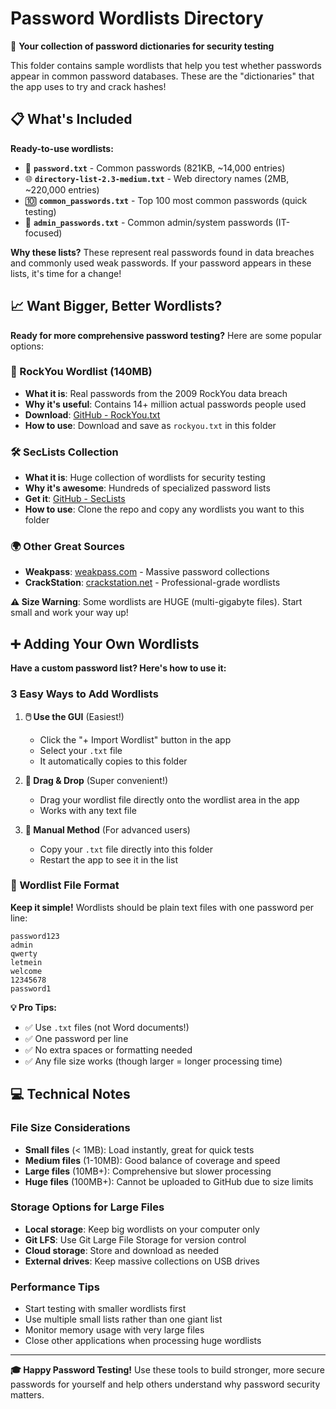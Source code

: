 # Password Wordlists Directory

🔑 **Your collection of password dictionaries for security testing**

This folder contains sample wordlists that help you test whether passwords appear in common password databases. These are the "dictionaries" that the app uses to try and crack hashes!

## 📋 What's Included

**Ready-to-use wordlists:**
- 📄 **`password.txt`** - Common passwords (821KB, ~14,000 entries)
- 🌐 **`directory-list-2.3-medium.txt`** - Web directory names (2MB, ~220,000 entries)  
- 🔟 **`common_passwords.txt`** - Top 100 most common passwords (quick testing)
- 👔 **`admin_passwords.txt`** - Common admin/system passwords (IT-focused)

**Why these lists?** These represent real passwords found in data breaches and commonly used weak passwords. If your password appears in these lists, it's time for a change!

## 📈 Want Bigger, Better Wordlists?

**Ready for more comprehensive password testing?** Here are some popular options:

### 🎯 RockYou Wordlist (140MB)
- **What it is**: Real passwords from the 2009 RockYou data breach  
- **Why it's useful**: Contains 14+ million actual passwords people used
- **Download**: [GitHub - RockYou.txt](https://github.com/brannondorsey/naive-hashcat/releases/download/data/rockyou.txt)
- **How to use**: Download and save as `rockyou.txt` in this folder

### 🛠️ SecLists Collection
- **What it is**: Huge collection of wordlists for security testing
- **Why it's awesome**: Hundreds of specialized password lists  
- **Get it**: [GitHub - SecLists](https://github.com/danielmiessler/SecLists)
- **How to use**: Clone the repo and copy any wordlists you want to this folder

### 🌍 Other Great Sources
- **Weakpass**: [weakpass.com](https://weakpass.com/) - Massive password collections
- **CrackStation**: [crackstation.net](https://crackstation.net/crackstation-wordlist-password-cracking-dictionary.htm) - Professional-grade wordlists

**⚠️ Size Warning**: Some wordlists are HUGE (multi-gigabyte files). Start small and work your way up!

## ➕ Adding Your Own Wordlists

**Have a custom password list? Here's how to use it:**

### 3 Easy Ways to Add Wordlists

1. **🖱️ Use the GUI** (Easiest!)
   - Click the "+ Import Wordlist" button in the app
   - Select your `.txt` file
   - It automatically copies to this folder

2. **🎯 Drag & Drop** (Super convenient!)
   - Drag your wordlist file directly onto the wordlist area in the app
   - Works with any text file

3. **📁 Manual Method** (For advanced users)
   - Copy your `.txt` file directly into this folder
   - Restart the app to see it in the list

### 📝 Wordlist File Format

**Keep it simple!** Wordlists should be plain text files with one password per line:

```
password123
admin
qwerty
letmein
welcome
12345678
password1
```

**💡 Pro Tips:**
- ✅ Use `.txt` files (not Word documents!)
- ✅ One password per line
- ✅ No extra spaces or formatting needed
- ✅ Any file size works (though larger = longer processing time)

## 💻 Technical Notes

### File Size Considerations
- **Small files** (< 1MB): Load instantly, great for quick tests
- **Medium files** (1-10MB): Good balance of coverage and speed  
- **Large files** (10MB+): Comprehensive but slower processing
- **Huge files** (100MB+): Cannot be uploaded to GitHub due to size limits

### Storage Options for Large Files
- **Local storage**: Keep big wordlists on your computer only
- **Git LFS**: Use Git Large File Storage for version control
- **Cloud storage**: Store and download as needed
- **External drives**: Keep massive collections on USB drives

### Performance Tips
- Start testing with smaller wordlists first
- Use multiple small lists rather than one giant list
- Monitor memory usage with very large files
- Close other applications when processing huge wordlists

---

**🎓 Happy Password Testing!** Use these tools to build stronger, more secure passwords for yourself and help others understand why password security matters.
